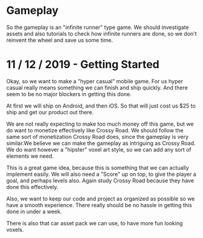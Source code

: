# Gameplay

So the gameplay is an "infinite runner" type game. We should investigate assets and also tutorials to check how infinite runners are done, so we don't reinvent the wheel and save us some time.



# 11 / 12 / 2019 - Getting Started


Okay, so we want to make a "hyper casual" mobile game. For us hyper casual really means something we can finish and ship quickly. And there seem to be no major blockers in getting this done.

At first we will ship on Android, and then iOS. So that will just cost us $25 to ship and get our product out there.

We are not really expecting to make too much money off this game, but we do want to monetize effectively like Crossy Road. We should follow the same sort of monetization Crossy Road does, since the gameplay is very similar.We believe we can make the gameplay as intriguing as Crossy Road. We do want however a "hipster" voxel art style, so we can add any sort of elements we need.

This is a great game idea, because this is something that we can actually implement easily. We will also need a "Score" up on top, to give the player a goal, and perhaps levels also. Again study Crossy Road because they have done this effectively.

Also, we want to keep our code and project as organized as possible so we have a smooth experience. There really should be no hassle in getting this done in under a week.

There is also that car asset pack we can use, to have more fun looking voxels.

